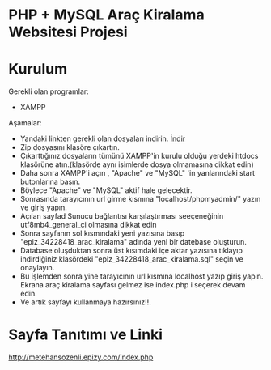 # PHP + MySQL Araç Kiralama Websitesi Projesi

# Kurulum
Gerekli olan programlar:
- XAMPP

Aşamalar:
- Yandaki linkten gerekli olan dosyaları indirin.
<a href="https://github.com/metehansozenli/php_mysql_Car_Rent_Website/archive/refs/heads/main.zip">İndir</a>
- Zip dosyasını klasöre çıkartın.
- Çıkarttığınız dosyaların tümünü XAMPP'in kurulu olduğu yerdeki htdocs klasörüne atın.(klasörde aynı isimlerde dosya olmamasına dikkat edin)
- Daha sonra XAMPP'i açın , "Apache" ve "MySQL" 'in yanlarındaki start butonlarına basın.
- Böylece "Apache" ve "MySQL" aktif hale gelecektir.
- Sonrasında tarayıcının url girme kısmına "localhost/phpmyadmin/" yazın ve giriş yapın.
- Açılan sayfad Sunucu bağlantısı karşılaştırması seeçeneğinin utf8mb4_general_ci olmasına dikkat edin
- Sonra sayfanın sol kısmındaki yeni yazısına basıp "epiz_34228418_arac_kiralama" adında yeni bir datebase oluşturun.
- Database oluşduktan sonra üst kısımdaki içe aktar yazısına tıklayıp indirdiğiniz klasördeki "epiz_34228418_arac_kiralama.sql" seçin ve onaylayın.
- Bu işlemden sonra yine tarayıcının url kısmına localhost yazıp giriş yapın. Ekrana araç kiralama sayfası gelmez ise index.php i seçerek devam edin.
- Ve artık sayfayı kullanmaya hazırsınız!!.

# Sayfa Tanıtımı ve Linki
http://metehansozenli.epizy.com/index.php
